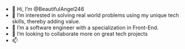 - 👋 Hi, I’m @BeautifulAngel246
- 👀 I’m interested in solving real world problems using my unique tech skills, thereby adding value.
- 🌱 I’m a software engineer with a specialization in Front-End.
- 💞️ I’m looking to collaborate more on great tech projects
- 📫 

<!---
BeautifulAngel246/BeautifulAngel246 is a ✨ special ✨ repository because its `README.md` (this file) appears on your GitHub profile.
You can click the Preview link to take a look at your changes.
--->
